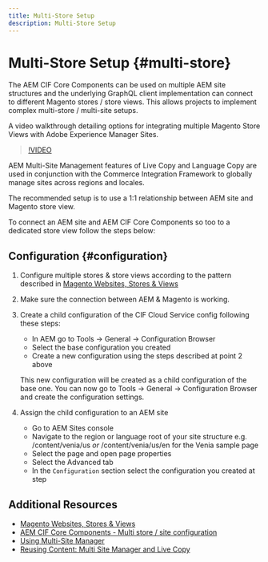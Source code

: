 ```yaml
---
title: Multi-Store Setup
description: Multi-Store Setup
---
```


# Multi-Store Setup {#multi-store}

The AEM CIF Core Components can be used on multiple AEM site structures and the underlying GraphQL client implementation can connect to different Magento stores / store views. This allows projects to implement complex multi-store / multi-site setups.

A video walkthrough detailing options for integrating multiple Magento Store Views with Adobe Experience Manager Sites. 

>[!VIDEO](https://video.tv.adobe.com/v/28952/?quality=12)

AEM Multi-Site Management features of Live Copy and Language Copy are used in conjunction with the Commerce Integration Framework to globally manage sites across regions and locales.

The recommended setup is to use a 1:1 relationship between AEM site and Magento store view.

To connect an AEM site and AEM CIF Core Components so too to a dedicated store view follow the steps below:

## Configuration {#configuration}

1. Configure multiple stores & store views according to the pattern described in [Magento Websites, Stores & Views](https://docs.magento.com/m2/ce/user_guide/stores/websites-stores-views.html)

2. Make sure the connection between AEM & Magento is working.

3. Create a child configuration of the CIF Cloud Service config following these steps:

   * In AEM go to Tools -> General -> Configuration Browser
   * Select the base configuration you created
   * Create a new configuration using the steps described at point 2 above

    This new configuration will be created as a child configuration of the base one. You can now go to Tools -> General -> Configuration Browser and create the configuration settings.

4. Assign the child configuration to an AEM site

   * Go to AEM Sites console
   * Navigate to the region or language root of your site structure e.g. /content/venia/us _or_ /content/venia/us/en for the Venia sample page
   * Select the page and open page properties
   * Select the Advanced tab
   * In the `Configuration` section select the configuration you created at step

## Additional Resources

* [Magento Websites, Stores & Views](https://docs.magento.com/m2/ce/user_guide/stores/websites-stores-views.html)
* [AEM CIF Core Components - Multi store / site configuration](https://github.com/adobe/aem-core-cif-components/wiki/configuration#multi-store--site-configuration)
* [Using Multi-Site Manager](https://docs.adobe.com/content/help/en/experience-manager-learn/sites/translation/multi-site-manager-feature-video-use.html)
* [Reusing Content: Multi Site Manager and Live Copy](https://helpx.adobe.com/experience-manager/6-5/sites/administering/using/msm.html)
